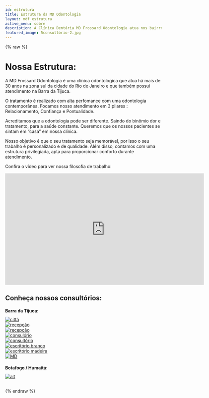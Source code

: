 ```yaml
---
id: estrutura
title: Estrutura da MD Odontologia
layout: mdf_estrutura
active_menu: sobre
description: A Clínica Dentária MD Frossard Odontologia atua nos bairros da Barra da Tijuca e Botafogo há mais de 30 anos oferecendo tratamentos de alta qualidade.
featured_image: 5consultório-2.jpg
---
```

{% raw %}
<div class="row contpage estr">
   <h1 class="title2">Nossa Estrutura:</h1>
   <div class="col-md-6 col-sm-12 col-xs-12">
      <p dir="auto">A MD Frossard Odontologia é uma clínica odontológica que atua há mais de 30 anos na zona sul da cidade do Rio de Janeiro e que também possui atendimento na Barra da Tijuca.</p>
      <p dir="auto">O tratamento é realizado com alta perfomance com uma odontologia contemporânea. Focamos nosso atendimento em 3 pilares : Relacionamento, Confiança e Pontualidade.</p>
      <p dir="auto">Acreditamos que a odontologia pode ser diferente. Saindo do binômio dor e tratamento, para a saúde constante. Queremos que os nossos pacientes se sintam em “casa” em nossa clínica.</p>
      <p dir="auto">Nosso objetivo é que o seu tratamento seja memorável, por isso o seu trabalho é personalizado e de qualidade. Além disso, contamos com uma estrutura privilegiada, apta para proporcionar conforto durante atendimento.</p>
      <p dir="auto">Confira o vídeo para ver nossa filosofia de trabalho:</p>
   </div>
   <div class="col-md-6 col-sm-12 col-xs-12">
      <div class="video">
         <div class="video-wrapper">
            <div class="video-container">                                
               <iframe src="https://www.youtube.com/embed/Yh-6jaONlqI?modestbranding=1&amp;autohide=1&amp;showinfo=0&amp;rel=0&amp;enablejsapi=1" width="640" height="360" frameborder="0" webkitallowfullscreen="" mozallowfullscreen="" allowfullscreen=""></iframe>
            </div>
         </div>
      </div>
   </div>
</div>
<!-- contpage -->

<div class="row" style="margin-top:30px;margin-bottom:30px;">
   <div class="col-md-12 col-sm-12 col-xs-12">
      <h2 style="border: 0px solid #fff;">Conheça nossos consultórios:</h2>
   </div>

   <div class="col-md-12 col-sm-12 col-xs-12 estrutura">
      <h2 style="font-size:14px;">Barra da Tijuca:</h2>
      <div id="owl-demo1" class="owl-demo-est">
         <div class="item">
            <a href="/images/uploads/2013/07/1città-1024x683.jpg" rel="prettyPhoto[gallery_125]">
               <img data-src="/images/uploads/2013/07/1città-150x150.jpg" alt="città" class="lazyOwl"/>
            </a>
         </div>
         <div class="item">
            <a href="/images/uploads/2013/07/2recepção-1-1024x683.jpg" rel="prettyPhoto[gallery_125]">
               <img data-src="/images/uploads/2013/07/2recepção-1-150x150.jpg" alt="recepção" class="lazyOwl"/>
            </a>
         </div>
         <div class="item">
            <a href="/images/uploads/2013/07/3recepção-2-1024x683.jpg" rel="prettyPhoto[gallery_125]">
               <img data-src="/images/uploads/2013/07/3recepção-2-150x150.jpg" alt="recepção" class="lazyOwl"/>
            </a>
         </div>
         <div class="item">
            <a href="/images/uploads/2013/07/4consulório-1-1024x683.jpg" rel="prettyPhoto[gallery_125]">
               <img data-src="/images/uploads/2013/07/4consulório-1-150x150.jpg" alt="consulório" class="lazyOwl"/>
            </a>
         </div>
         <div class="item">
            <a href="/images/uploads/2013/07/5consultório-2-1024x683.jpg" rel="prettyPhoto[gallery_125]">
               <img data-src="/images/uploads/2013/07/5consultório-2-150x150.jpg" alt="consultório" class="lazyOwl"/>
            </a>
         </div>
         <div class="item">
            <a href="/images/uploads/2013/07/6escritório-branco-1024x683.jpg" rel="prettyPhoto[gallery_125]">
               <img data-src="/images/uploads/2013/07/6escritório-branco-150x150.jpg" alt="escritório branco" class="lazyOwl"/>
            </a>
         </div>
         <div class="item">
            <a href="/images/uploads/2013/07/7escritório-madeira-1024x683.jpg" rel="prettyPhoto[gallery_125]">
               <img data-src="/images/uploads/2013/07/7escritório-madeira-150x150.jpg" alt="escritório madeira" class="lazyOwl"/>
            </a>
         </div>
         <div class="item">
            <a href="/images/uploads/2013/07/8MD-1024x683.jpg" rel="prettyPhoto[gallery_125]">
               <img data-src="/images/uploads/2013/07/8MD-150x150.jpg" alt="MD" class="lazyOwl"/>
            </a>
         </div>
      </div>
   </div>
   <div class="col-md-12 col-sm-12 col-xs-12 estrutura">
      <h2 style="font-size:14px;">Botafogo / Humaitá:</h2>
      <div id="owl-demo2" class="owl-demo-est">
         <div class="item">
            <a href="/images/uploads/2013/07/1-575x1024.jpg" rel="prettyPhoto[gallery_130]">
               <img data-src="/images/uploads/2013/07/1-150x150.jpg" alt="" class="lazyOwl"/>
            </a>
         </div>
         <div class="item">
            <a href="/images/uploads/2013/07/21-1024x576.jpg" rel="prettyPhoto[gallery_130]">
               <img data-src="/images/uploads/2013/07/21-150x150.jpg" alt="" class="lazyOwl"/>
            </a>
         </div>
         <div class="item">
            <a href="/images/uploads/2013/07/41-1024x576.jpg" rel="prettyPhoto[gallery_130]">
               <img data-src="/images/uploads/2013/07/41-150x150.jpg" alt="" class="lazyOwl"/>
            </a>
         </div>
         <div class="item">
            <a href="/images/uploads/2013/07/61-1024x290.jpg" rel="prettyPhoto[gallery_130]">
               <img data-src="/images/uploads/2013/07/61-150x150.jpg" alt="alt" class="lazyOwl"/>
            </a>
         </div>
         <div class="item">
            <a href="/images/uploads/2013/07/IMG_1058-1-1024x548.jpg" rel="prettyPhoto[gallery_130]">
               <img data-src="/images/uploads/2013/07/IMG_1058-1-150x150.jpg" alt="" class="lazyOwl"/>
            </a>
         </div>
         <div class="item">
            <a href="/images/uploads/2013/07/IMG_1056-1-1024x683.jpg" rel="prettyPhoto[gallery_130]">
               <img data-src="/images/uploads/2013/07/IMG_1056-1-150x150.jpg" alt="" class="lazyOwl"/>
            </a>
         </div>
         <div class="item">
            <a href="/images/uploads/2013/07/121-492x1024.jpg" rel="prettyPhoto[gallery_130]">
               <img data-src="/images/uploads/2013/07/121-150x150.jpg" alt="" class="lazyOwl"/>
            </a>
         </div>
         <div class="item">
            <a href="/images/uploads/2013/07/141-550x1024.jpg" rel="prettyPhoto[gallery_130]">
               <img data-src="/images/uploads/2013/07/141-150x150.jpg" alt="" class="lazyOwl"/>
            </a>
         </div>
      </div>
   </div>
</div>
<!-- row -->
{% endraw %}
